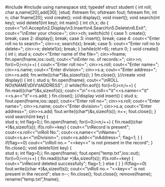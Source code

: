 #include<iostream>
 #include<fstream>
 using namespace std;
 typedef struct student
 {
 int roll;
 char a,name[20],add[30];
 }stud;
 ifstream fin;
 ofstream fout;
 fstream fm;
 int n;
 char fname[20];
 void create();
 void display();
 void insert();
 void search(int key);
 void delete1(int key);
 int main()
 {
 int ch,x;
 do
 {
 cout<<"\n1.Accept\n2.Display\n3.Insert\n4.Search\n5.Delete\n6.Exit";
 cout<<"\nEnter your choice=";
 cin>>ch;
 switch(ch)
 {
 case 1:
 create();
 break;
 case 2:
 display();
 break;
 case 3:
 insert();
 break;
 case 4: 
cout<<"Enter roll no to search=";
 cin>>x;
 search(x);
break;
 case 5:
 cout<<"Enter roll no to delete=";
 cin>>x;
 delete1(x);
 break;
 }
 }while(ch!=6);
 return 0;
 }
 void create()
 {
 int i;
 stud s;
 cout<<"Enter name of the file=";
 cin>>fname;
 fm.open(fname,ios::out);
 cout<<"\nEnter no. of records:=";
 cin>>n;
 for(i=0;i<n;i++)
 {
 cout<<"Enter roll no=";
 cin>>s.roll;
 cout<<"Enter name=";
 cin>>s.name;
 cout<<"Enter division=";
 cin>>s.a;
 cout<<"Enter address=";
 cin>>s.add;
 fm.write((char*)&s,sizeof(s));
 }
 fm.close();
 }//create
 void display()
 {
 int i;
 stud s;
 fin.open(fname);
 cout<<"\nROLL NO\tNAME\tDIV\tADDRESS";
     //
 while(!fin.eof())
 for(i=0;i<n;i++)
{
 fin.read((char*)&s,sizeof(s));
 cout<<"\n"<<s.roll<<"\t"<<s.name<<"\t"<<s.a<<"\t"<<s.add;
 }
 fin.close();
 }//display
 void insert()
 {
 stud s;
 fout.open(fname,ios::app);
 cout<<"Enter roll no=";
 cin>>s.roll;
 cout<<"Enter name=";
 cin>>s.name;
 cout<<"Enter division=";
 cin>>s.a;
 cout<<"Enter address=";
 cin>>s.add;
 fout.write((char*)&s,sizeof(s));
 n++;
 fout.close();
 }
 void search(int key)
 {  
stud s;
 int flag=0,i;
 fin.open(fname);
 for(i=0;i<n;i++)
 {
    fin.read((char *)&s,sizeof(s));
    if(s.roll==key)
    {
 cout<<"\nRecord is present"; 
cout<<s.roll<<"\nRoll No.";
 cout<<s.name<<"\nName=";
 cout<<s.a<<"\nDivision=";
 cout<<s.add<<"\nAddress=";
 flag=1;
    }
 }
 if(flag==0)
 cout<<"\nRoll no.= "<<key<<" is not present in the record";
}
     fin.close();
 void delete1(int key)
 {  
stud s;
 int flag=0,i;
 fin.open(fname);
 fout.open("temp.txt",ios::out);
 for(i=0;i<n;i++)
 {
 fin.read((char *)&s,sizeof(s));
 if(s.roll==key)
 {   
cout<<"\nRecord deleted successfully";
 flag=1;
 }
 else
 {
 }
 }
 if(flag==0)
 fout.write((char *)&s,sizeof(s));
 cout<<"\nRoll no.= "<<key<<" is not present in the record";
 else
 n--;
 fin.close();
 fout.close();
 remove(fname);
 rename("temp.txt",fname);
 
